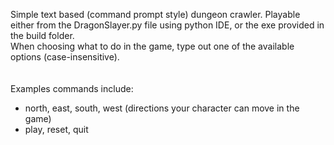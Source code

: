 Simple text based (command prompt style) dungeon crawler.  Playable either from the DragonSlayer.py file using python IDE, or the exe provided in the build folder.<br>
When choosing what to do in the game, type out one of the available options (case-insensitive).<br><br><br>
Examples commands include:
- north, east, south, west (directions your character can move in the game)
- play, reset, quit
